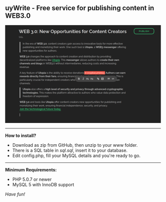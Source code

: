 ## uyWrite - Free service for publishing content in WEB3.0

![screenshot](images/ui_example.png)

----------
**How to install?**

 - Download as zip from GitHub, then unzip to your www folder.
 - There is a SQL table in *sql.sql*, insert it to your database.
 - Edit config.php, fill your MySQL details and you're ready to go.

----------
**Minimum Requirements:**

 - PHP 5.0.7 or newer
 - MySQL 5 with InnoDB support

*Have fun!*
